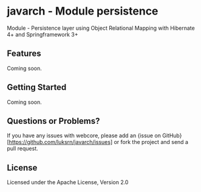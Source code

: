 javarch - Module persistence
=======
Module - Persistence layer using  Object Relational Mapping with Hibernate 4+ and Springframework 3+

Features
--------

Coming soon.

Getting Started
---------------

Coming soon.

Questions or Problems?
----------------------

If you have any issues with webcore, please add an {issue on GitHub}[https://github.com/luksrn/javarch/issues] or fork the project and send a pull request.

License
-------

Licensed under the Apache License, Version 2.0
